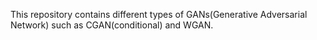 This repository contains different types of GANs(Generative Adversarial Network) such as CGAN(conditional) and WGAN.

